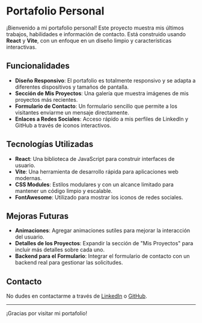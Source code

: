 # Portafolio Personal

¡Bienvenido a mi portafolio personal! Este proyecto muestra mis últimos trabajos, habilidades e información de contacto. Está construido usando **React** y **Vite**, con un enfoque en un diseño limpio y características interactivas.

## Funcionalidades

- **Diseño Responsivo**: El portafolio es totalmente responsivo y se adapta a diferentes dispositivos y tamaños de pantalla.
- **Sección de Mis Proyectos**: Una galería que muestra imágenes de mis proyectos más recientes.
- **Formulario de Contacto**: Un formulario sencillo que permite a los visitantes enviarme un mensaje directamente.
- **Enlaces a Redes Sociales**: Acceso rápido a mis perfiles de LinkedIn y GitHub a través de iconos interactivos.

## Tecnologías Utilizadas

- **React**: Una biblioteca de JavaScript para construir interfaces de usuario.
- **Vite**: Una herramienta de desarrollo rápida para aplicaciones web modernas.
- **CSS Modules**: Estilos modulares y con un alcance limitado para mantener un código limpio y escalable.
- **FontAwesome**: Utilizado para mostrar los iconos de redes sociales.


## Mejoras Futuras

- **Animaciones**: Agregar animaciones sutiles para mejorar la interacción del usuario.
- **Detalles de los Proyectos**: Expandir la sección de "Mis Proyectos" para incluir más detalles sobre cada uno.
- **Backend para el Formulario**: Integrar el formulario de contacto con un backend real para gestionar las solicitudes.

## Contacto

No dudes en contactarme a través de [LinkedIn](https://www.linkedin.com/in/tu-perfil) o [GitHub](https://github.com/tu-usuario).

---

¡Gracias por visitar mi portafolio!

